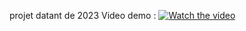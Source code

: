 projet datant de 2023
Video demo :
[![Watch the video](https://img.youtube.com/vi/rWyTJQPzdJk/maxresdefault.jpg)](https://youtu.be/rWyTJQPzdJk)
